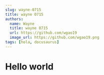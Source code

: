 ```yaml
---
slug: wayne-0715
title: wayne 0715
authors:
  name: Wayne
  title: wayne 0715
  url: https://github.com/wgao19
  image_url: https://github.com/wgao19.png
tags: [hola, docusaurus]
---
```


# Hello world